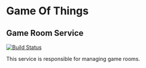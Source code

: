# Game Of Things

## Game Room Service

[![Build Status](https://travis-ci.org/game-of-things/game-room-service.svg?branch=master)](https://travis-ci.org/game-of-things/game-room-service)


This service is responsible for managing game rooms.